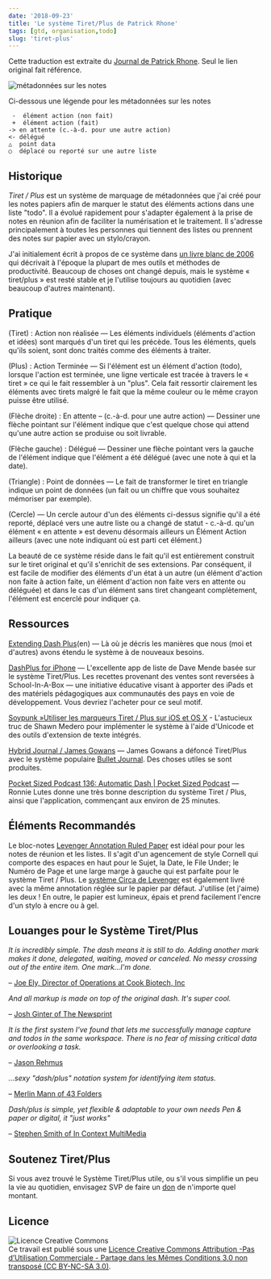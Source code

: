 ```yaml
---
date: '2018-09-23'
title: 'Le système Tiret/Plus de Patrick Rhone'
tags: [gtd, organisation,todo]
slug: 'tiret-plus' 
---
```


Cette traduction est extraite du [Journal de Patrick Rhone](http://patrickrhone.com/dashplus/ "Permalien vers patrickrhone / journal » The Dash/Plus System"). 
Seul le lien original fait référence.

![](https://christopheducamp.com/img/note-metadonnees.jpg "métadonnées sur les notes")

Ci-dessous une légende pour les métadonnées sur les notes
 
     -  élément action (non fait)
     +  élément action (fait)
    -> en attente (c.-à-d. pour une autre action)
    <- délégué 
    △  point data 
    ○  déplacé ou reporté sur une autre liste

##  Historique

<dfn>Tiret / Plus</dfn> est un système de marquage de métadonnées que j'ai créé pour les notes papiers afin de marquer le statut des éléments actions dans une liste "todo". Il a évolué rapidement pour s'adapter également à la prise de notes en réunion afin de faciliter la numérisation et le traitement. 
Il s'adresse principalement à toutes les personnes qui tiennent  des listes ou prennent des notes sur papier avec un stylo/crayon.

J'ai initialement écrit à propos de ce système dans [un livre blanc de 2006][2] qui décrivait à l'époque la plupart de mes outils et méthodes de productivité. Beaucoup de choses ont changé depuis, mais le système « tiret/plus » est resté stable et je l'utilise toujours au quotidien (avec beaucoup d'autres maintenant).

## Pratique

(Tiret) : Action non réalisée — Les éléments individuels (éléments d'action et idées) sont marqués d'un tiret qui les précède. Tous les éléments, quels qu'ils soient, sont donc traités comme des éléments à traiter. 

(Plus) : Action Terminée — Si l'élément est un élément d'action (todo), lorsque l'action est terminée, une ligne verticale est tracée à travers le « tiret » ce qui le fait ressembler à un "plus". Cela fait ressortir clairement les éléments avec tirets malgré le fait que la même couleur ou le même crayon puisse être utilisé.

(Flèche droite) : En attente – (c.-à-d. pour une autre action) — Dessiner une flèche pointant sur l'élément indique que c'est quelque chose qui attend qu'une autre action se produise ou soit livrable.

(Flèche gauche) : Délégué — Dessiner une flèche pointant vers la gauche de l'élément indique que l'élément a été délégué (avec une note à qui et la date).

(Triangle) : Point de données — Le fait de transformer le tiret en triangle indique un point de données (un fait ou un chiffre que vous souhaitez mémoriser par exemple).

(Cercle) — Un cercle autour d'un des éléments ci-dessus signifie qu'il a été reporté, déplacé vers une autre liste ou  a changé de statut - c.-à-d. qu'un élément « en attente » est devenu désormais ailleurs un Élément Action ailleurs (avec une note indiquant où est parti cet élément.)

La beauté de ce système réside dans le fait qu'il est entièrement construit sur le tiret original et qu'il s'enrichit de ses extensions. Par conséquent, il est facile de modifier des éléments d'un état à un autre (un élément d'action non faite à action faite, un élément d'action non faite vers en attente ou déléguée) et dans le cas d'un élément sans tiret changeant complètement, l'élément est encerclé pour indiquer ça.


## Ressources 

[Extending Dash Plus][3](en) — Là où je décris les manières que nous (moi et d'autres) avons étendu le système à de nouveaux besoins.

[DashPlus for iPhone][4] — L'excellente app de liste de Dave Mende basée sur le système Tiret/Plus. Les recettes provenant des ventes sont reversées à School-In-A-Box — une initiative éducative visant à apporter des iPads et des matériels pédagogiques aux communautés des pays en voie de développement. Vous devriez l'acheter pour ce seul motif.

[Soypunk »Utiliser les marqueurs Tiret / Plus sur iOS et OS X][5] - L'astucieux truc de Shawn Medero pour implémenter le système à l'aide d'Unicode et des outils d'extension de texte intégrés.

[Hybrid Journal / James Gowans][6] — James Gowans a défoncé Tiret/Plus avec le système populaire [Bullet Journal][7]. Des choses utiles se sont produites.

[Pocket Sized Podcast 136: Automatic Dash | Pocket Sized Podcast][8] — Ronnie Lutes donne une très bonne description du système Tiret / Plus, ainsi que l'application, commençant aux environ de 25 minutes.

## Éléments Recommandés

Le bloc-notes [Levenger Annotation Ruled Paper][9] est idéal pour pour les notes de réunion et les listes. Il s'agit d'un agencement de style Cornell qui comporte des espaces en haut pour le Sujet, la Date, le File Under; le Numéro de Page et une large marge à gauche qui est parfaite pour le système Tiret / Plus. Le [système Circa de Levenger][10] est également livré avec la même annotation réglée sur le papier par défaut. J'utilise (et j'aime) les deux ! En outre, le papier est lumineux, épais et prend facilement l'encre d'un stylo à encre ou à gel.

## Louanges pour le Système Tiret/Plus

_It is incredibly simple. The dash means it is still to do. Adding another mark makes it done, delegated, waiting, moved or canceled. No messy crossing out of the entire item. One mark…I'm done._

– [Joe Ely, Director of Operations at Cook Biotech, Inc][11]

_And all markup is made on top of the original dash. It's super cool._

– [Josh Ginter of The Newsprint][12]

_It is the first system I've found that lets me successfully manage capture and todos in the same workspace. There is no fear of missing critical data or overlooking a task._

– [Jason Rehmus][13]

_…sexy "dash/plus" notation system for identifying item status._

– [Merlin Mann of 43 Folders][14]

_Dash/plus is simple, yet flexible & adaptable to your own needs Pen & paper or digital, it "just works"_

– [Stephen Smith of In Context MultiMedia][15]

## Soutenez Tiret/Plus

Si vous avez trouvé le Système Tiret/Plus utile, ou s'il vous simplifie un peu la vie au quotidien, envisagez SVP de faire un [don][16] de n'importe quel montant.

## Licence

![Licence Creative Commons][17]  
Ce travail est publié sous une [Licence Creative Commons Attribution -Pas d’Utilisation Commerciale - Partage dans les Mêmes Conditions 3.0 non transposé (CC BY-NC-SA 3.0)][18].

[1]: http://patrickrhone.com/images/notemetadata.JPG
[2]: http://patrickrhone.com/2006/05/12/org-fu-uberpost-productivity-whitepaper/
[3]: http://patrickrhone.com/2014/03/28/extending-dashplus/
[4]: http://dashplus.net/
[5]: http://soypunk.me/2014/09/using-dashplus-markers-on-ios-and-os-x/
[6]: http://jamesgowans.com/hybrid/
[7]: http://bulletjournal.com/
[8]: http://www.pocketsizedpodcast.com/2013/12/psp136/
[9]: http://www.levenger.com/Paper-322/Notepads-323/Freeleaf-White-Annotation-Ruled-Pads-Core-7572.aspx
[10]: http://www.levenger.com/Circa-Notebooks-326/About-Circa-1233.aspx
[11]: http://www.gtdtimes.com/2008/04/28/a-simple-index-card-gtd-system/
[12]: http://www.thenewsprint.co/2014/03/28/a-quick-review-of-the-dashplus-system/
[13]: http://sweatingcommas.com
[14]: http://www.43folders.com/2006/09/18/rhone-whitepaper
[15]: http://stephenpsmith.com/
[16]: https://spb.io/MLJWclFNFk
[17]: http://i.creativecommons.org/l/by-nc-sa/3.0/80x15.png
[18]: https://creativecommons.org/licenses/by-nc-sa/3.0/deed.fr
